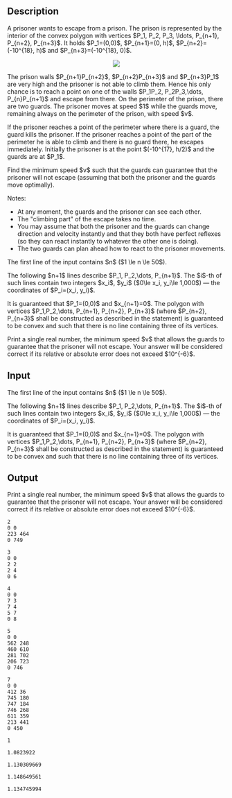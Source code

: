 ## Description

<div><p>A prisoner wants to escape from a prison. The prison is represented by the interior of the convex polygon with vertices $P_1, P_2, P_3, \ldots, P_{n+1}, P_{n+2}, P_{n+3}$. It holds $P_1=(0,0)$, $P_{n+1}=(0, h)$, $P_{n+2}=(-10^{18}, h)$ and $P_{n+3}=(-10^{18}, 0)$.</p><center> <img class="tex-graphics" src="file://e4Oodzn3.png" style="max-width: 100.0%;max-height: 100.0%;"> </center><p>The prison walls $P_{n+1}P_{n+2}$, $P_{n+2}P_{n+3}$ and $P_{n+3}P_1$ are very high and the prisoner is not able to climb them. Hence his only chance is to reach a point on one of the walls $P_1P_2, P_2P_3,\dots, P_{n}P_{n+1}$ and escape from there. On the perimeter of the prison, there are two guards. The prisoner moves at speed $1$ while the guards move, <span class="tex-font-style-bf">remaining always on the perimeter of the prison</span>, with speed $v$.</p><p>If the prisoner reaches a point of the perimeter where there is a guard, the guard kills the prisoner. If the prisoner reaches a point of the part of the perimeter he is able to climb and there is no guard there, he escapes immediately. Initially the prisoner is at the point $(-10^{17}, h/2)$ and the guards are at $P_1$. </p><p>Find the minimum speed $v$ such that the guards can guarantee that the prisoner will not escape (assuming that both the prisoner and the guards move optimally).</p><p><span class="tex-font-style-bf">Notes:</span> </p><ul> <li> At any moment, the guards and the prisoner can see each other. </li><li> The "climbing part" of the escape takes no time. </li><li> You may assume that both the prisoner and the guards can change direction and velocity instantly and that they both have perfect reflexes (so they can react instantly to whatever the other one is doing). </li><li> The two guards can plan ahead how to react to the prisoner movements. </li></ul></div><div class="input-specification"><p>The first line of the input contains $n$ ($1 \le n \le 50$).</p><p>The following $n+1$ lines describe $P_1, P_2,\dots, P_{n+1}$. The $i$-th of such lines contain two integers $x_i$, $y_i$ ($0\le x_i, y_i\le 1,000$) — the coordinates of $P_i=(x_i, y_i)$.</p><p>It is guaranteed that $P_1=(0,0)$ and $x_{n+1}=0$. The polygon with vertices $P_1,P_2,\dots, P_{n+1}, P_{n+2}, P_{n+3}$ (where $P_{n+2}, P_{n+3}$ shall be constructed as described in the statement) is guaranteed to be convex and such that there is no line containing three of its vertices.</p></div><div class="output-specification"><p>Print a single real number, the minimum speed $v$ that allows the guards to guarantee that the prisoner will not escape. Your answer will be considered correct if its relative or absolute error does not exceed $10^{-6}$.</p></div>

## Input

<p>The first line of the input contains $n$ ($1 \le n \le 50$).</p><p>The following $n+1$ lines describe $P_1, P_2,\dots, P_{n+1}$. The $i$-th of such lines contain two integers $x_i$, $y_i$ ($0\le x_i, y_i\le 1,000$) — the coordinates of $P_i=(x_i, y_i)$.</p><p>It is guaranteed that $P_1=(0,0)$ and $x_{n+1}=0$. The polygon with vertices $P_1,P_2,\dots, P_{n+1}, P_{n+2}, P_{n+3}$ (where $P_{n+2}, P_{n+3}$ shall be constructed as described in the statement) is guaranteed to be convex and such that there is no line containing three of its vertices.</p>

## Output

<p>Print a single real number, the minimum speed $v$ that allows the guards to guarantee that the prisoner will not escape. Your answer will be considered correct if its relative or absolute error does not exceed $10^{-6}$.</p>





```input1
2
0 0
223 464
0 749
```




```input2
3
0 0
2 2
2 4
0 6
```




```input3
4
0 0
7 3
7 4
5 7
0 8
```




```input4
5
0 0
562 248
460 610
281 702
206 723
0 746
```




```input5
7
0 0
412 36
745 180
747 184
746 268
611 359
213 441
0 450
```




```output1
1
```




```output2
1.0823922
```




```output3
1.130309669
```




```output4
1.148649561
```




```output5
1.134745994
```


